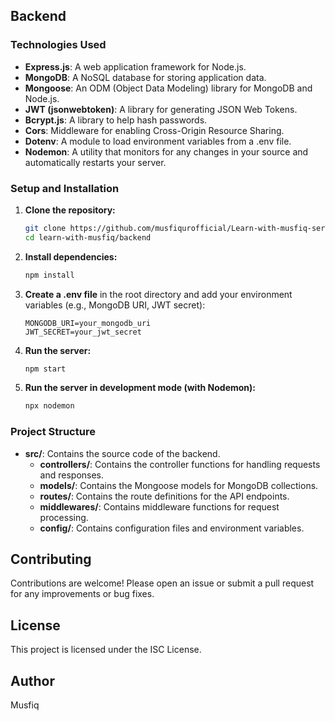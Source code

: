 ## Backend

### Technologies Used

- **Express.js**: A web application framework for Node.js.
- **MongoDB**: A NoSQL database for storing application data.
- **Mongoose**: An ODM (Object Data Modeling) library for MongoDB and Node.js.
- **JWT (jsonwebtoken)**: A library for generating JSON Web Tokens.
- **Bcrypt.js**: A library to help hash passwords.
- **Cors**: Middleware for enabling Cross-Origin Resource Sharing.
- **Dotenv**: A module to load environment variables from a .env file.
- **Nodemon**: A utility that monitors for any changes in your source and automatically restarts your server.

### Setup and Installation

1. **Clone the repository:**

   ```bash
   git clone https://github.com/musfiqurofficial/Learn-with-musfiq-server.git
   cd learn-with-musfiq/backend
   ```

2. **Install dependencies:**

   ```bash
   npm install
   ```

3. **Create a .env file** in the root directory and add your environment variables (e.g., MongoDB URI, JWT secret):

   ```env
   MONGODB_URI=your_mongodb_uri
   JWT_SECRET=your_jwt_secret
   ```

4. **Run the server:**

   ```bash
   npm start
   ```

5. **Run the server in development mode (with Nodemon):**
   ```bash
   npx nodemon
   ```

### Project Structure

- **src/**: Contains the source code of the backend.
  - **controllers/**: Contains the controller functions for handling requests and responses.
  - **models/**: Contains the Mongoose models for MongoDB collections.
  - **routes/**: Contains the route definitions for the API endpoints.
  - **middlewares/**: Contains middleware functions for request processing.
  - **config/**: Contains configuration files and environment variables.

## Contributing

Contributions are welcome! Please open an issue or submit a pull request for any improvements or bug fixes.

## License

This project is licensed under the ISC License.

## Author

Musfiq

```▋

```
